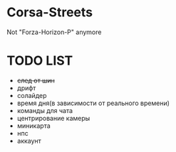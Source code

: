 # Corsa-Streets
Not "Forza-Horizon-P" anymore

# TODO LIST
- ~~след от шин~~
- дрифт
- солайдер
- время дня(в зависимости от реального времени)
- команды для чата
- центрирование камеры
- миникарта
- нпс
- аккаунт